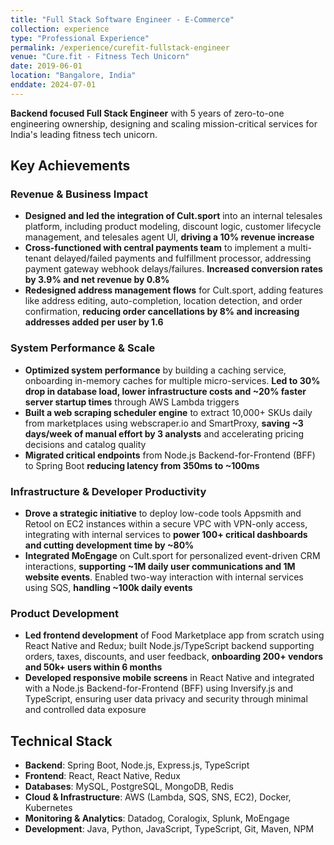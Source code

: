 ```yaml
---
title: "Full Stack Software Engineer - E-Commerce"
collection: experience
type: "Professional Experience"
permalink: /experience/curefit-fullstack-engineer
venue: "Cure.fit - Fitness Tech Unicorn"
date: 2019-06-01
location: "Bangalore, India"
enddate: 2024-07-01
---
```


**Backend focused Full Stack Engineer** with 5 years of zero-to-one engineering ownership, designing and scaling mission-critical services for India's leading fitness tech unicorn.

## Key Achievements

### Revenue & Business Impact
* **Designed and led the integration of Cult.sport** into an internal telesales platform, including product modeling, discount logic, customer lifecycle management, and telesales agent UI, **driving a 10% revenue increase**
* **Cross-functioned with central payments team** to implement a multi-tenant delayed/failed payments and fulfillment processor, addressing payment gateway webhook delays/failures. **Increased conversion rates by 3.9% and net revenue by 0.8%**
* **Redesigned address management flows** for Cult.sport, adding features like address editing, auto-completion, location detection, and order confirmation, **reducing order cancellations by 8% and increasing addresses added per user by 1.6**

### System Performance & Scale
* **Optimized system performance** by building a caching service, onboarding in-memory caches for multiple micro-services. **Led to 30% drop in database load, lower infrastructure costs and ~20% faster server startup times** through AWS Lambda triggers
* **Built a web scraping scheduler engine** to extract 10,000+ SKUs daily from marketplaces using webscraper.io and SmartProxy, **saving ~3 days/week of manual effort by 3 analysts** and accelerating pricing decisions and catalog quality
* **Migrated critical endpoints** from Node.js Backend-for-Frontend (BFF) to Spring Boot **reducing latency from 350ms to ~100ms**

### Infrastructure & Developer Productivity
* **Drove a strategic initiative** to deploy low-code tools Appsmith and Retool on EC2 instances within a secure VPC with VPN-only access, integrating with internal services to **power 100+ critical dashboards and cutting development time by ~80%**
* **Integrated MoEngage** on Cult.sport for personalized event-driven CRM interactions, **supporting ~1M daily user communications and 1M website events**. Enabled two-way interaction with internal services using SQS, **handling ~100k daily events**

### Product Development
* **Led frontend development** of Food Marketplace app from scratch using React Native and Redux; built Node.js/TypeScript backend supporting orders, taxes, discounts, and user feedback, **onboarding 200+ vendors and 50k+ users within 6 months**
* **Developed responsive mobile screens** in React Native and integrated with a Node.js Backend-for-Frontend (BFF) using Inversify.js and TypeScript, ensuring user data privacy and security through minimal and controlled data exposure

## Technical Stack
* **Backend**: Spring Boot, Node.js, Express.js, TypeScript
* **Frontend**: React, React Native, Redux
* **Databases**: MySQL, PostgreSQL, MongoDB, Redis
* **Cloud & Infrastructure**: AWS (Lambda, SQS, SNS, EC2), Docker, Kubernetes
* **Monitoring & Analytics**: Datadog, Coralogix, Splunk, MoEngage
* **Development**: Java, Python, JavaScript, TypeScript, Git, Maven, NPM
